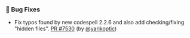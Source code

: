 ### 🐛 Bug Fixes

- Fix typos found by new codespell 2.2.6 and also add checking/fixing "hidden files".  [PR #7530](https://github.com/datalad/datalad/pull/7530) (by [@yarikoptic](https://github.com/yarikoptic))
